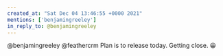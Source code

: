 ```yaml
---
created_at: "Sat Dec 04 13:46:55 +0000 2021"
mentions: ['benjamingreeley']
in_reply_to: @benjamingreeley
---
```


@benjamingreeley @feathercrm Plan is to release today. Getting close. 😀